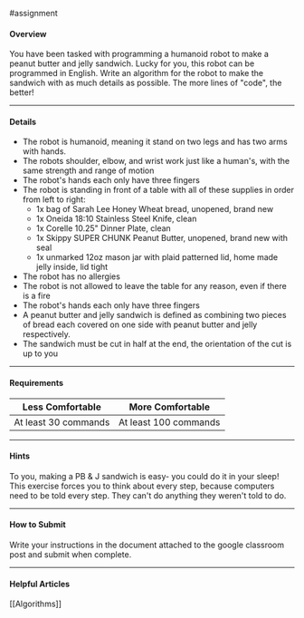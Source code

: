 #assignment 

#### Overview

You have been tasked with programming a humanoid robot to make a peanut butter and jelly sandwich. Lucky for you, this robot can be programmed in English. Write an algorithm for the robot to make the sandwich with as much details as possible. The more lines of "code", the better!

---
#### Details

* The robot is humanoid, meaning it stand on two legs and has two arms with hands.
* The robots shoulder, elbow, and wrist work just like a human's, with the same strength and range of motion
* The robot's hands each only have three fingers
* The robot is standing in front of a table with all of these supplies in order from left to right:
	* 1x bag of Sarah Lee Honey Wheat bread, unopened, brand new
	* 1x Oneida 18:10 Stainless Steel Knife, clean
	* 1x Corelle 10.25" Dinner Plate, clean
	* 1x Skippy SUPER CHUNK Peanut Butter, unopened, brand new with seal
	* 1x unmarked 12oz mason jar with plaid patterned lid, home made jelly inside, lid tight
* The robot has no allergies
* The robot is not allowed to leave the table for any reason, even if there is a fire
* The robot's hands each only have three fingers
* A peanut butter and jelly sandwich is defined as combining two pieces of bread each covered on one side with peanut butter and jelly respectively.
* The sandwich must be cut in half at the end, the orientation of the cut is up to you

---
#### Requirements


| **Less Comfortable** | **More Comfortable**  |
| -------------------- | --------------------- |
| At least 30 commands | At least 100 commands |

---
#### Hints

To you, making a PB & J sandwich is easy- you could do it in your sleep! This exercise forces you to think about every step, because computers need to be told every step. They can't do anything they weren't told to do.

---
#### How to Submit

Write your instructions in the document attached to the google classroom post and submit when complete.

---
#### Helpful Articles

[[Algorithms]]
